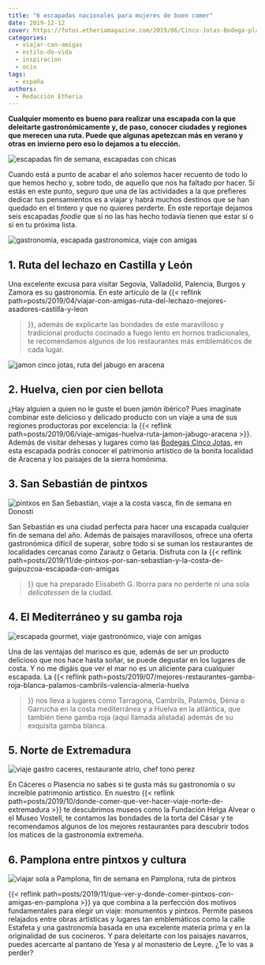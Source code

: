 ```yaml
---
title: "6 escapadas nacionales para mujeres de buen comer"
date: 2019-12-12
cover: https://fotos.etheriamagazine.com/2019/06/Cinco-Jotas-Bodega-plato-jamon.jpg
categories: 
  - viajar-con-amigas
  - estilo-de-vida
  - inspiracion
  - ocio
tags: 
  - españa
authors: 
  - Redacción Etheria
---
```


**Cualquier momento es bueno para realizar una escapada con la que deleitarte 
gastronómicamente y, de paso, conocer ciudades y regiones que merecen una ruta. Puede 
que algunas apetezcan más en verano y otras en invierno pero eso lo dejamos a tu 
elección.** 

![escapadas fin de semana, escapadas con chicas](https://fotos.etheriamagazine.com/2019/02/Viajes-amigas.jpg)

Cuando está a punto de acabar el año solemos hacer recuento de todo lo que hemos hecho 
y, sobre todo, de aquello que nos ha faltado por hacer. Si estás en este punto, seguro 
que una de las actividades a la que prefieres dedicar tus pensamientos es a viajar y 
habrá muchos destinos que se han quedado en el tintero y que no quieres perderte. En 
este reportaje dejamos seis escapadas _foodie_ que si no las has hecho todavía tienen 
que estar sí o sí en tu próxima lista. 

![gastronomia, escapada gastronomica, viaje con amigas](https://fotos.etheriamagazine.com/2019/04/Lechazo-Azofra.jpg "Lechazo asado de © Casa Azofra.")

## 1\. Ruta del lechazo en Castilla y León

Una excelente excusa para visitar Segovia, Valladolid, Palencia, Burgos y Zamora es su 
gastronomía. En este artículo de la {{< reflink 
path=posts/2019/04/viajar-con-amigas-ruta-del-lechazo-mejores-asadores-castilla-y-leon 
>}}, además de explicarte las bondades de este maravilloso y tradicional producto 
cocinado a fuego lento en hornos tradicionales, te recomendamos algunos de los 
restaurantes más emblemáticos de cada lugar. 

![jamon cinco jotas, ruta del jabugo en aracena](https://fotos.etheriamagazine.com/2019/06/viaje-huelva-aracena-Cinco-Jotas-Bodega.jpg "© Jamón Cinco Jotas.")

## 2\. Huelva, cien por cien bellota

¿Hay alguien a quien no le guste el buen jamón ibérico? Pues imagínate combinar este 
delicioso y delicado producto con un viaje a una de sus regiones productoras por 
excelencia: la {{< reflink 
path=posts/2019/06/viaje-amigas-huelva-ruta-jamon-jabugo-aracena >}}. Además de visitar 
dehesas y lugares como las [Bodegas Cinco 
Jotas](https://www.cincojotas.es/visitas-bodega-cinco-jotas), en esta escapada podrás 
conocer el patrimonio artístico de la bonita localidad de Aracena y los paisajes de la 
sierra homónima. 

## 3\. San Sebastián de pintxos

![pintxos en San Sebastián, viaje a la costa vasca, fin de semana en Donosti](https://fotos.etheriamagazine.com/2019/10/San-Sebastian-ambiente-Gros.jpg "Ambiente en el barrio de Gros. © DSST")

San Sebastián es una ciudad perfecta para hacer una escapada cualquier fin de semana del 
año. Además de paisajes maravillosos, ofrece una oferta gastronómica difícil de superar, 
sobre todo si se suman los restaurantes de localidades cercanas como Zarautz o Getaria. 
Disfruta con la {{< reflink 
path=posts/2019/11/de-pintxos-por-san-sebastian-y-la-costa-de-guipuzcoa-escapada-con-amigas 
>}} que ha preparado Elisabeth G. Iborra para no perderte ni una sola _delicatessen_ de 
la ciudad. 

## 4\. El Mediterráneo y su gamba roja

![escapada gourmet, viaje gastronómico, viaje con amigas](https://fotos.etheriamagazine.com/2019/06/Gamba-roja-Palamos.jpg "Gamba roja de Palamós. ©Foto Óscar Oliu. Museu de la Pesca")

Una de las ventajas del marisco es que, además de ser un producto delicioso que nos hace 
hasta soñar, se puede degustar en los lugares de costa. Y no me digáis que ver el mar no 
es un aliciente para cualquier escapada. La {{< reflink 
path=posts/2019/07/mejores-restaurantes-gamba-roja-blanca-palamos-cambrils-valencia-almeria-huelva 
>}} nos lleva a lugares como Tarragona, Cambrils, Palamós, Dénia o Garrucha en la costa 
mediterránea y a Huelva en la atlántica, que también tiene gamba roja (aquí llamada 
alistada) además de su exquisita gamba blanca. 

## 5\. Norte de Extremadura

![viaje gastro caceres, restaurante atrio, chef tono perez](https://fotos.etheriamagazine.com/2019/09/viaje-caceres-restaurante-atrio.jpg "Restaurante Atrio (Cáceres) y su chef, Toño Pérez, con el plato Binomio del Casar. © P.Grifol")

En Cáceres o Plasencia no sabes si te gusta más su gastronomía o su increíble patrimonio 
artístico. En nuestro {{< reflink 
path=posts/2019/10/donde-comer-que-ver-hacer-viaje-norte-de-extremadura >}} te 
descubrimos museos como la Fundación Helga Alvear o el Museo Vostell, te contamos las 
bondades de la torta del Cásar y te recomendamos algunos de los mejores restaurantes 
para descubrir todos los matices de la gastronomía extremeña. 

## 6\. Pamplona entre pintxos y cultura

![viajar sola a Pamplona, fin de semana en Pamplona, ruta de pintxos](https://fotos.etheriamagazine.com/2019/11/Pamplona-Plaza-del-Castillo.jpg "Plaza del Castillo. ©Turismo Navarra")

{{< reflink path=posts/2019/11/que-ver-y-donde-comer-pintxos-con-amigas-en-pamplona >}} 
ya que combina a la perfección dos motivos fundamentales para elegir un viaje: 
monumentos y pintxos. Permite paseos relajados entre obras artísticas y lugares tan 
emblemáticos como la calle Estafeta y una gastronomía basada en una excelente materia 
prima y en la originalidad de sus cocineros. Y para deleitarte con los paisajes 
navarros, puedes acercarte al pantano de Yesa y al monasterio de Leyre. ¿Te lo vas a 
perder?
